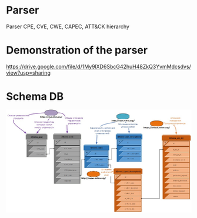 # Parser
Parser CPE, CVE, CWE, CAPEC, ATT&amp;CK hierarchy

# Demonstration of the parser
https://drive.google.com/file/d/1My9lXD6SbcG42huH48ZkQ3YvmMdcsdvs/view?usp=sharing

# Schema DB

![alt text](https://github.com/0xN1ck/parser/blob/main/schema.jpg)
